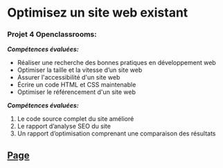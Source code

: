 # Optimisez un site web existant

### Projet 4 Openclassrooms:

***Compétences évaluées:***

- Réaliser une recherche des bonnes pratiques en développement web
- Optimiser la taille et la vitesse d’un site web
- Assurer l'accessibilité d'un site web
- Écrire un code HTML et CSS maintenable
- Optimiser le référencement d'un site web


***Compétences évaluées:***

1. Le code source complet du site amélioré 
2. Le rapport d’analyse SEO du site
3. Un rapport d’optimisation comprenant une comparaison des résultats

##  [Page](https://sandrine-a.github.io/sandrinealphonse_4_13042021/)

